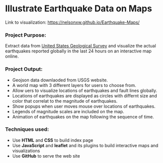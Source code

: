 # Illustrate Earthquake Data on Maps

Link to visualization: https://nelsonxw.github.io/Earthquake-Maps/
### Project Purpose:

Extract data from [United States Geological Survey](https://earthquake.usgs.gov/earthquakes/feed/v1.0/geojson.php) and 
visualize the actual earthquakes reported globally in the last 24 hours on an interactive map online.


### Project Output:


+ Geojson data downlaoded from USGS website.
+ A world map with 3 different layers for users to choose from.
+ Allow uers to visualize locations of earthquakes and fault lines globally.
+ Locations of earthquakes are displayed as circles with differnt size and color that correlat to the magnitude of earthquakes.
+ Show popups when user moves mouse over locations of earthquakes.
+ Legends of magnitude scales are included on the map.
+ Animation of earthquakes on the map following the sequence of time.


### Techniques used:
+ Use **HTML** and **CSS** to build index page
+ Use **JavaScript** and **leaflet** and its plugins to build interactive maps and visualizations
+ Use **GitHub** to serve the web site
